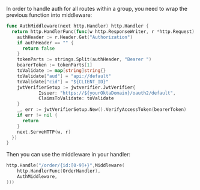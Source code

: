 In order to handle auth for all routes within a group, you need to wrap the previous function into middleware:

```go
func AuthMiddleware(next http.Handler) http.Handler {
  return http.HandlerFunc(func(w http.ResponseWriter, r *http.Request) {
    authHeader := r.Header.Get("Authorization")
    if authHeader == "" {
      return false
    }
    tokenParts := strings.Split(authHeader, "Bearer ")
    bearerToken := tokenParts[1]
    toValidate := map[string]string{}
    toValidate["aud"] = "api://default"
    toValidate["cid"] = "${CLIENT_ID}"
    jwtVerifierSetup := jwtverifier.JwtVerifier{
            Issuer: "https://${yourOktaDomain}/oauth2/default",
            ClaimsToValidate: toValidate
    }
    _, err := jwtVerifierSetup.New().VerifyAccessToken(bearerToken)
    if err != nil {
      return
    }
    next.ServeHTTP(w, r)
  })
}
```

Then you can use the middleware in your handler:

```go
http.Handle("/order/{id:[0-9]+}",Middleware(
    http.HandlerFunc(OrderHandler),
    AuthMiddleware,
)))
```
